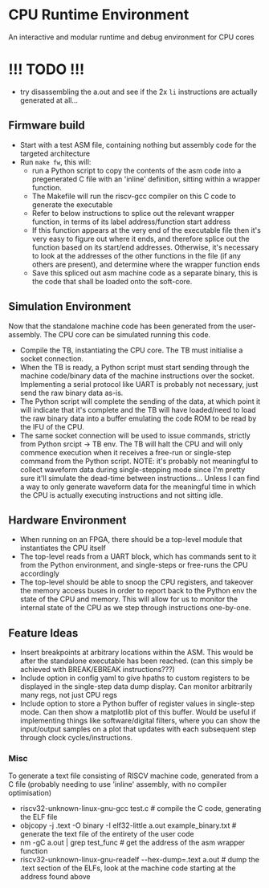 # CPU Runtime Environment
An interactive and modular runtime and debug environment for CPU cores

# !!! TODO !!!
- try disassembling the a.out and see if the 2x `li` instructions are actually generated at all...

## Firmware build
- Start with a test ASM file, containing nothing but assembly code for the targeted architecture
- Run `make fw`, this will:
  - run a Python script to copy the contents of the asm code into a pregenerated C file with an 'inline' definition, sitting within a wrapper function.
  - The Makefile will run the riscv-gcc compiler on this C code to generate the executable
  - Refer to below instructions to splice out the relevant wrapper function, in terms of its label address/function start address
  - If this function appears at the very end of the executable file then it's very easy to figure out where it ends, and therefore splice out the function based on its start/end addresses. Otherwise, it's necessary to look at the addresses of the other functions in the file (if any others are present), and determine where the wrapper function ends
  - Save this spliced out asm machine code as a separate binary, this is the code that shall be loaded onto the soft-core.
 
## Simulation Environment
Now that the standalone machine code has been generated from the user-assembly. The CPU core can be simulated running this code.
- Compile the TB, instantiating the CPU core. The TB must initialise a socket connection.
- When the TB is ready, a Python script must start sending through the machine code/binary data of the machine instructions over the socket. Implementing a serial protocol like UART is probably not necessary, just send the raw binary data as-is.
- The Python script will complete the sending of the data, at which point it will indicate that it's complete and the TB will have loaded/need to load the raw binary data into a buffer emulating the code ROM to be read by the IFU of the CPU.
- The same socket connection will be used to issue commands, strictly from Python srcipt -> TB env. The TB will halt the CPU and will only commence execution when it receives a free-run or single-step command from the Python script. NOTE: it's probably not meaningful to collect waveform data during single-stepping mode since I'm pretty sure it'll simulate the dead-time between instructions... Unless I can find a way to only generate waveform data for the meaningful time in which the CPU is actually executing instructions and not sitting idle.

## Hardware Environment
- When running on an FPGA, there should be a top-level module that instantiates the CPU itself
- The top-level reads from a UART block, which has commands sent to it from the Python environment, and single-steps or free-runs the CPU accordingly
- The top-level should be able to snoop the CPU registers, and takeover the memory access buses in order to report back to the Python env the state of the CPU and memory. This will allow for us to monitor the internal state of the CPU as we step through instructions one-by-one.

## Feature Ideas
- Insert breakpoints at arbitrary locations within the ASM. This would be after the standalone executable has been reached. (can this simply be achieved with BREAK/EBREAK instructions???)
- Include option in config yaml to give hpaths to custom registers to be displayed in the single-step data dump display. Can monitor arbitrarily many regs, not just CPU regs
- Include option to store a Python buffer of register values in single-step mode. Can then show a matplotlib plot of this buffer. Would be useful if implementing things like software/digital filters, where you can show the input/output samples on a plot that updates with each subsequent step through clock cycles/instructions. 

### Misc
To generate a text file consisting of RISCV machine code, generated from a C file (probably needing to use 'inline' assembly, with no compiler optimisation)
- riscv32-unknown-linux-gnu-gcc test.c                                 # compile the C code, generating the ELF file
- objcopy -j .text -O binary -I elf32-little a.out example_binary.txt  # generate the text file of the entirety of the user code
- nm -gC a.out | grep test_func                                        # get the address of the asm wrapper function
- riscv32-unknown-linux-gnu-readelf --hex-dump=.text a.out             # dump the .text section of the ELFs, look at the machine code starting at the address found above
